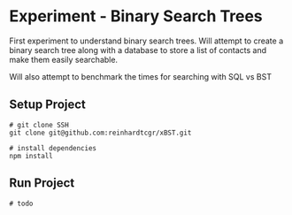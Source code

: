 # Experiment - Binary Search Trees

First experiment to understand binary search trees.
Will attempt to create a binary search tree along with a database
to store a list of contacts and make them easily searchable.

Will also attempt to benchmark the times for searching with
SQL vs BST


## Setup Project
```
# git clone SSH
git clone git@github.com:reinhardtcgr/xBST.git

# install dependencies
npm install
```

## Run Project
```
# todo
```
